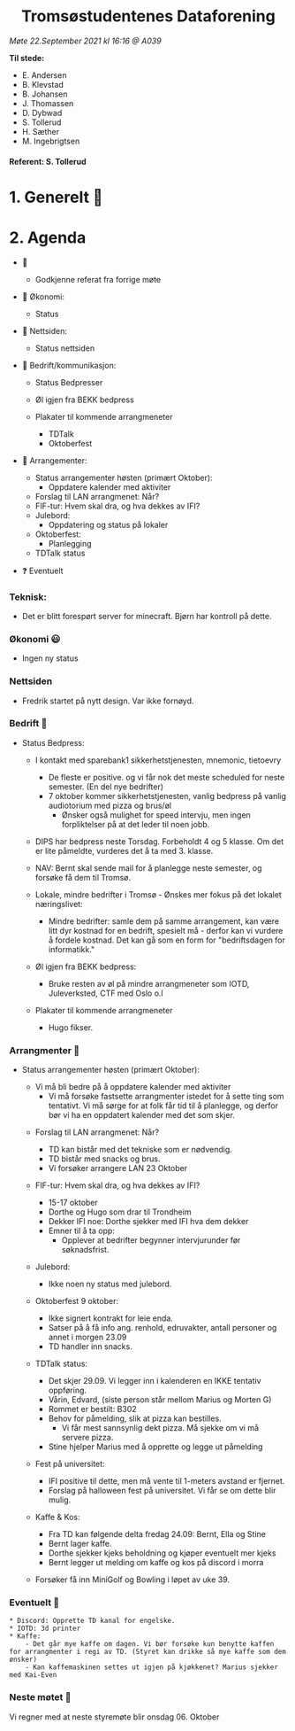 <h1> <center> Tromsøstudentenes Dataforening </center> </h1>

*Møte 22.September 2021 kl 16:16 @ A039*

**Til stede:**
* E. Andersen
* B. Klevstad 
* B. Johansen
* J. Thomassen
* D. Dybwad 
* S. Tollerud 
* H. Sæther
* M. Ingebrigtsen

#### Referent:  S. Tollerud

# 1. Generelt :blue_heart:

# 2. Agenda
* :purple_heart: 
    * Godkjenne referat fra forrige møte 

* :purple_heart: Økonomi:
    * Status
   
* :purple_heart: Nettsiden:
    * Status nettsiden 

* :purple_heart: Bedrift/kommunikasjon:
    * Status Bedpresser
    * Øl igjen fra BEKK bedpress

    * Plakater til kommende arrangmeneter
        - TDTalk 
        - Oktoberfest

* :purple_heart: Arrangementer: 
    * Status arrangementer høsten (primært Oktober):
        - Oppdatere kalender med aktiviter 
    * Forslag til LAN arrangmenet: Når? 
    * FIF-tur: Hvem skal dra, og hva dekkes av IFI? 
    * Julebord: 
        - Oppdatering og status på lokaler 
    * Oktoberfest: 
        - Planlegging 
    * TDTalk status 

* :question: Eventuelt

### Teknisk: 
* Det er blitt forespørt server for minecraft. Bjørn har kontroll på dette. 

### Økonomi :smiley: 
* Ingen ny status

### Nettsiden 
* Fredrik startet på nytt design. Var ikke fornøyd. 


### Bedrift :hear_no_evil:

 * Status Bedpress: 
    * I kontakt med sparebank1 sikkerhetstjenesten, mnemonic, tietoevry 
        * De fleste er positive. og vi får nok det meste scheduled for neste semester. (En del nye bedrifter) 
        * 7 oktober kommer sikkerhetstjenesten, vanlig bedpress på vanlig audiotorium med pizza og brus/øl
            - Ønsker også mulighet for speed intervju, men ingen forpliktelser på at det leder til noen jobb.
    * DIPS har bedpress neste Torsdag. Forbeholdt 4 og 5 klasse. Om det er lite påmeldte, vurderes det å ta med 3. klasse.
    * NAV: Bernt skal sende mail for å planlegge neste semester, og forsøke få dem til Tromsø. 
    * Lokale, mindre bedrifter i Tromsø - Ønskes mer fokus på det lokalet næringslivet:
        - Mindre bedrifter: samle dem på samme arrangement, kan være litt dyr kostnad for en bedrift, spesielt må - derfor kan vi vurdere å fordele kostnad. Det kan gå som en form for "bedriftsdagen for informatikk." 

    * Øl igjen fra BEKK bedpress:
        - Bruke resten av øl på mindre arrangmeneter som IOTD, Juleverksted, CTF med Oslo o.l 
    
    * Plakater til kommende arrangmeneter
        - Hugo fikser. 


### Arrangmenter :open_hands:
* Status arrangementer høsten (primært Oktober):
    - Vi må bli bedre på å oppdatere kalender med aktiviter
        - Vi må forsøke fastsette arrangmenter istedet for å sette ting som tentativt. Vi må sørge for at folk får tid til å planlegge, og derfor bør vi ha en oppdatert kalender med det som skjer.  

    * Forslag til LAN arrangmenet: Når?
        - TD kan bistår med det tekniske som er nødvendig. 
        - TD bistår med snacks og brus. 
        - Vi forsøker arrangere LAN 23 Oktober 

    * FIF-tur: Hvem skal dra, og hva dekkes av IFI? 
        - 15-17 oktober
        - Dorthe og Hugo som drar til Trondheim 
        - Dekker IFI noe: Dorthe sjekker med IFI hva dem dekker
        - Emner til å ta opp: 
            - Opplever at bedrifter begynner intervjurunder før søknadsfrist. 

    * Julebord:  
        - Ikke noen ny status med julebord.

    * Oktoberfest 9 oktober: 
        - Ikke signert kontrakt for leie enda. 
        - Satser på å få info ang. renhold, edruvakter, antall personer og annet i morgen 23.09
        - TD handler inn snacks. 

    * TDTalk status:
        - Det skjer 29.09. Vi legger inn i kalenderen en IKKE tentativ oppføring. 
        - Vårin, Edvard, (siste person står mellom Marius og Morten G)
        - Rommet er bestilt: B302
        - Behov for påmelding, slik at pizza kan bestilles. 
            - Vi får mest sannsynlig dekt pizza. Må sjekke om vi må servere pizza. 
        - Stine hjelper Marius med å opprette og legge ut påmelding

    * Fest på universitet: 
        - IFI positive til dette, men må vente til 1-meters avstand er fjernet. 
        - Forslag på halloween fest på universitet. Vi får se om dette blir mulig. 

    * Kaffe & Kos: 
        - Fra TD kan følgende delta fredag 24.09: Bernt, Ella og Stine
        - Bernt lager kaffe. 
        - Dorthe sjekker kjeks beholdning og kjøper eventuelt mer kjeks 
        - Bernt legger ut melding om kaffe og kos på discord i morra 
    
    * Forsøker få inn MiniGolf og Bowling i løpet av uke 39. 

### Eventuelt :no_good:
    * Discord: Opprette TD kanal for engelske. 
    * IOTD: 3d printer
    * Kaffe:
        - Det går mye kaffe om dagen. Vi bør forsøke kun benytte kaffen for arrangmenter i regi av TD. (Styret kan drikke så mye kaffe som dem ønsker) 
        - Kan kaffemaskinen settes ut igjen på kjøkkenet? Marius sjekker med Kai-Even



### Neste møtet :calendar:
Vi regner med at neste styremøte blir onsdag 06. Oktober 